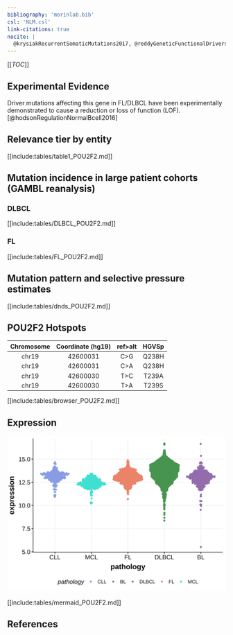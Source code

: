 ```yaml
---
bibliography: 'morinlab.bib'
csl: 'NLM.csl'
link-citations: true
nocite: |
  @krysiakRecurrentSomaticMutations2017, @reddyGeneticFunctionalDrivers2017, @lohrDiscoveryPrioritizationSomatic2012, @zhangGeneticHeterogeneityDiffuse2013, 
---
```

[[_TOC_]]


## Experimental Evidence

Driver mutations affecting this gene in FL/DLBCL have been experimentally demonstrated to cause a reduction or loss of function (LOF).[@hodsonRegulationNormalBcell2016]

## Relevance tier by entity

[[include:tables/table1_POU2F2.md]]

## Mutation incidence in large patient cohorts (GAMBL reanalysis)

### DLBCL
[[include:tables/DLBCL_POU2F2.md]]

### FL
[[include:tables/FL_POU2F2.md]]

## Mutation pattern and selective pressure estimates

[[include:tables/dnds_POU2F2.md]]

## POU2F2 Hotspots

| Chromosome |Coordinate (hg19) | ref>alt | HGVSp | 
 | :---:| :---: | :--: | :---: |
| chr19 | 42600031 | C>G | Q238H |
| chr19 | 42600031 | C>A | Q238H |
| chr19 | 42600030 | T>C | T239A |
| chr19 | 42600030 | T>A | T239S |

[[include:tables/browser_POU2F2.md]]

## Expression
![](images/gene_expression/POU2F2_by_pathology.svg)
<!-- ORIGIN: zhangGeneticHeterogeneityDiffuse2013 -->
<!-- DLBCL: zhangGeneticHeterogeneityDiffuse2013 -->
<!-- FL: krysiakRecurrentSomaticMutations2017b -->

[[include:tables/mermaid_POU2F2.md]]

## References

